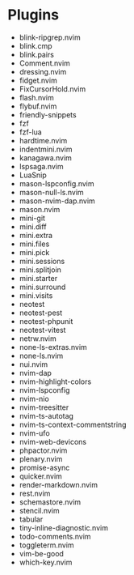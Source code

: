 # Plugins

- blink-ripgrep.nvim
- blink.cmp
- blink.pairs
- Comment.nvim
- dressing.nvim
- fidget.nvim
- FixCursorHold.nvim
- flash.nvim
- flybuf.nvim
- friendly-snippets
- fzf
- fzf-lua
- hardtime.nvim
- indentmini.nvim
- kanagawa.nvim
- lspsaga.nvim
- LuaSnip
- mason-lspconfig.nvim
- mason-null-ls.nvim
- mason-nvim-dap.nvim
- mason.nvim
- mini-git
- mini.diff
- mini.extra
- mini.files
- mini.pick
- mini.sessions
- mini.splitjoin
- mini.starter
- mini.surround
- mini.visits
- neotest
- neotest-pest
- neotest-phpunit
- neotest-vitest
- netrw.nvim
- none-ls-extras.nvim
- none-ls.nvim
- nui.nvim
- nvim-dap
- nvim-highlight-colors
- nvim-lspconfig
- nvim-nio
- nvim-treesitter
- nvim-ts-autotag
- nvim-ts-context-commentstring
- nvim-ufo
- nvim-web-devicons
- phpactor.nvim
- plenary.nvim
- promise-async
- quicker.nvim
- render-markdown.nvim
- rest.nvim
- schemastore.nvim
- stencil.nvim
- tabular
- tiny-inline-diagnostic.nvim
- todo-comments.nvim
- toggleterm.nvim
- vim-be-good
- which-key.nvim
